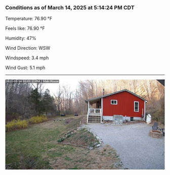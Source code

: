 ### Conditions as of March 14, 2025 at 5:14:24 PM CDT 

Temperature: 76.90 &deg;F

Feels like: 76.90 &deg;F

Humidity: 47%

Wind Direction: WSW

Windspeed: 3.4 mph

Wind Gust: 5.1 mph

---

<img src="./images/latest.jpeg"/>

